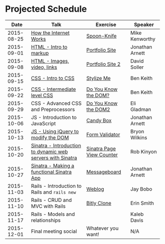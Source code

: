 # Projected Schedule

| Date       | Talk                                                                                     | Exercise                                                            | Speaker           |
|------------|------------------------------------------------------------------------------------------|---------------------------------------------------------------------|-------------------|
| 2015-08-25 | [How the Internet Works](https://goo.gl/ZMyDFT)                                          | [Spoon-Knife](https://github.com/CWDG/Spoon-Knife)                  | Mike Kenworthy    |
| 2015-09-01 | [HTML - Intro to markup](https://github.com/j3rn/j3rn.github.io)                         | [Portfolio Site](https://github.com/CWDG/portfolio-site)            | Jonathan Arnett   |
| 2015-09-08 | [HTML - Images, video, links](https://github.com/3ygun/portfolio-site-2)                 | [Portfolio Site 2](https://github.com/CWDG/portfolio-site-2)        | David Soller      |
| 2015-09-15 | [CSS - Intro to CSS](https://benlk.github.io/cwdg-talk/intro-css.html)                   | [Stylize Me](https://github.com/CWDG/stylize-me)                    | Ben Keith         |
| 2015-09-22 | [CSS - Intermediate level CSS](https://benlk.github.io/cwdg-talk/intermediate-css.html)  | [Do You Know the DOM?](https://github.com/CWDG/DoYouKnowTheDOM)     | Ben Keith         |
| 2015-09-29 | CSS - Advanced CSS and Preprocessors                                                     | [Do You Know the DOM2](https://github.com/CWDG/DoYouKnowTheDom2)    | Eli Gladman       |
| 2015-10-06 | JS - Introduction to JavaScript                                                          | [Candy Box](https://github.com/CWDG/candy-box)                      | Jonathan Arnett   |
| 2015-10-13 | [JS - Using jQuery to modify the DOM](https://goo.gl/uc6zjJ)                             | [Form Validator](https://github.com/CWDG/FormValidator)             | Bryon Wilkins     |
| 2015-10-20 | [Sinatra - Introduction to dynamic web servers with Sinatra](http://goo.gl/4lxlst)       | [Sinatra Page View Counter](https://github.com/CWDG/sinatra-counter)| Rob Kinyon        |
| 2015-10-27 | [Sinatra - Making a functional Sinatra App](http://j3rn.com/sinatra)                     | [Messageboard](https://github.com/CWDG/messageboard)                | Jonathan Arnett   |
| 2015-11-03 | Rails - Introduction to Rails and `rails new`                                            | [Weblog](https://github.com/CWDG/weblog)                            | Jay Bobo          |
| 2015-11-10 | Rails - CRUD and MVC with Rails                                                          | [Bitly Clone](https://github.com/CWDG/BitlyClone)                   | Erin Smith        |
| 2015-11-17 | Rails - Models and relationships                                                         |                                                                     | Kaleb Davis       |
| 2015-12-01 | Final meeting social                                                                     | Whatever you want!                                                  | N/A               |
